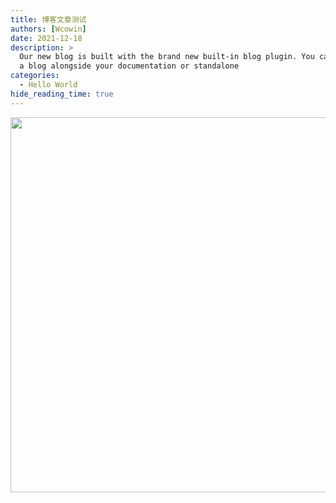 ```yaml
---
title: 博客文章测试
authors: [Wcowin]
date: 2021-12-18
description: >
  Our new blog is built with the brand new built-in blog plugin. You can build
  a blog alongside your documentation or standalone
categories:
  - Hello World
hide_reading_time: true
---
```



<!-- ![jpeg](https://s1.imagehub.cc/images/2024/02/02/7915aa7eb900ecb672597f3a5c766e03.jpeg){.img1} -->

<p align="center">
  <img class="img1" src="https://s1.imagehub.cc/images/2024/02/02/7915aa7eb900ecb672597f3a5c766e03.jpeg" style="width: 600px; height: auto;">
</p>

